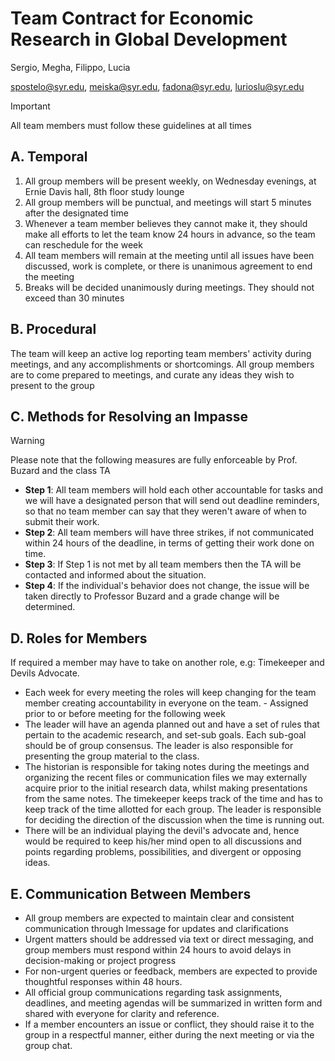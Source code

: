 # __Team Contract__ for Economic Research in Global Development
Sergio, Megha, Filippo, Lucia

spostelo@syr.edu, meiska@syr.edu, fadona@syr.edu, lurioslu@syr.edu

> [!IMPORTANT]
> All team members must follow these guidelines at all times


## A. Temporal

1. All group members will be present weekly, on Wednesday evenings, at Ernie Davis hall, 8th floor study lounge
2. All group members will be punctual, and meetings will start 5 minutes after the designated time
3. Whenever a team member believes they cannot make it, they should make all efforts to let the team know 24 hours in advance, so the team can reschedule for the week
4. All team members will remain at the meeting until all issues have been discussed, work is complete, or there is unanimous agreement to end the meeting
5. Breaks will be decided unanimously during meetings. They should not exceed than 30 minutes

## B. Procedural

The team will keep an active log reporting team members' activity during meetings, and any accomplishments or shortcomings.
All group members are to come prepared to meetings, and curate any ideas they wish to present to the group



## C. Methods for Resolving an Impasse

> [!WARNING]
> Please note that the following measures are fully enforceable by  Prof. Buzard and the class TA

-  __Step 1__: All team members will hold each other accountable for tasks and we will have a designated person that will send out deadline reminders, so that no team member can say that they weren't aware of when to submit their work.
-  __Step 2__: All team members will have three strikes, if not communicated within 24 hours of the deadline, in terms of getting their work done on time.
- __Step 3__: If Step 1 is not met by all team members then the TA will be contacted and informed about the situation. 
- __Step 4__: If the individual's behavior does not change, the issue will be taken directly to Professor Buzard and a grade change will be determined. 

## D. Roles for Members

If required a member may have to take on another role, e.g: Timekeeper and Devils Advocate. 

- Each week for every meeting the roles will keep changing for the team member creating accountability in everyone on the team.
        - Assigned prior to or before  meeting for the following week
- The leader will have an agenda planned out and have a set of rules that pertain to the academic research, and set-sub goals. Each sub-goal should be of group consensus. The leader is also responsible for presenting the group material to the class.
- The historian is responsible for taking notes during the meetings and organizing the recent files or communication files we may externally acquire prior to the initial research data, whilst making presentations from the same notes. 
The timekeeper keeps track of the time and has to keep track of the time allotted for each group. The leader is responsible for deciding the direction of the discussion when the time is running out.
- There will be an individual playing the devil's advocate and, hence would be required to keep his/her mind open to all discussions and points regarding problems, possibilities, and divergent or opposing ideas.

## E. Communication Between Members

- All group members are expected to maintain clear and consistent communication through Imessage for updates and clarifications
- Urgent matters should be addressed via text or direct messaging, and group members must respond within 24 hours to avoid delays in decision-making or project progress
- For non-urgent queries or feedback, members are expected to provide thoughtful responses within 48 hours.
- All official group communications regarding task assignments, deadlines, and meeting agendas will be summarized in written form and shared with everyone for clarity and reference.
- If a member encounters an issue or conflict, they should raise it to the group in a respectful manner, either during the next meeting or via the group chat.
